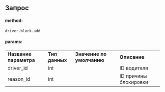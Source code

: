 ## Запрос

#### method:

`driver.block.add`

#### params:

|     |     |     |     |
| --- | --- | --- | --- |
| **Название параметра** | **Тип данных** | **Значение по умолчанию** | **Описание** |
| driver_id | int |     | ID водителя |
| reason_id | int |     | ID причины блокировки |